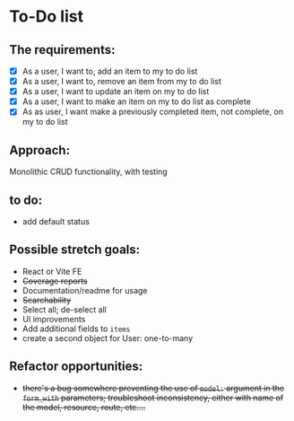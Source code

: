 # To-Do list

## The requirements:

-   [x] As a user, I want to, add an item to my to do list
-   [x] As a user, I want to, remove an item from my to do list
-   [x] As a user, I want to update an item on my to do list
-   [x] As a user, I want to make an item on my to do list as complete
-   [x] As as user, I want make a previously completed item, not complete, on my to do list

## Approach:

Monolithic CRUD functionality, with testing

## to do:

-   add default status

## Possible stretch goals:

-   React or Vite FE
-   ~~Coverage reports~~
-   Documentation/readme for usage
-   ~~Searchability~~
-   Select all; de-select all
-   UI improvements
-   Add additional fields to `items`
-   create a second object for User: one-to-many

## Refactor opportunities:
- ~~there's a bug somewhere preventing the use of `model:` argument in the `form_with` parameters; troubleshoot inconsistency, either with name of the model, resource, route, etc....~~
